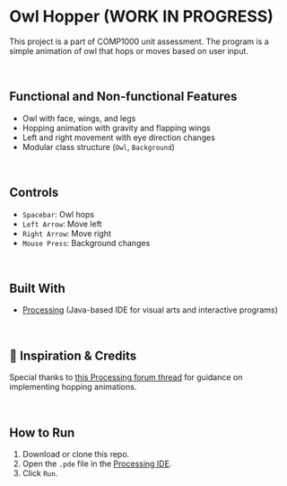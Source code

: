 # Owl Hopper (WORK IN PROGRESS)

This project is a part of COMP1000 unit assessment. The program is a simple animation of owl that hops or moves based on user input. 

<br>

## Functional and Non-functional Features

- Owl with face, wings, and legs
- Hopping animation with gravity and flapping wings
- Left and right movement with eye direction changes
- Modular class structure (`Owl`, `Background`)

<br>

## Controls

- `Spacebar`: Owl hops
- `Left Arrow`: Move left
- `Right Arrow`: Move right
- `Mouse Press`: Background changes

<br>

## Built With

- [Processing](https://processing.org/) (Java-based IDE for visual arts and interactive programs)

<br>

## 🧠 Inspiration & Credits

Special thanks to [this Processing forum thread](https://forum.processing.org/two/discussion/18548/need-help-with-making-character-jump-in-small-game.html) for guidance on implementing hopping animations.

<br>

## How to Run

1. Download or clone this repo.
2. Open the `.pde` file in the [Processing IDE](https://processing.org/download/).
3. Click `Run`.

